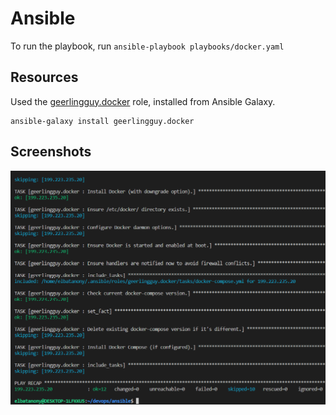# Ansible

To run the playbook, run `ansible-playbook playbooks/docker.yaml`

## Resources

Used the [geerlingguy.docker](https://github.com/geerlingguy/ansible-role-docker) role, installed from Ansible Galaxy.

```Shell
ansible-galaxy install geerlingguy.docker
```

## Screenshots

![Ansible Install Docker Playbook](../screenshots/lab5/ansible-install-docker.png)
